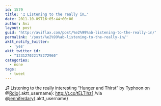 ```yaml
---
id: 1579
title: '♫ Listening to the really in…'
date: 2011-10-09T16:05:44+00:00
author: Avi
layout: post
guid: 'http://aviflax.com/post/%e2%99%ab-listening-to-the-really-in/'
permalink: '/post/%e2%99%ab-listening-to-the-really-in/'
aktt_notify_twitter:
  - 'yes'
aktt_twitter_id:
  - "123127022175272960"
categories:
  - none
tags:
  - tweet
---
```

♫ Listening to the really interesting &#8220;Hunger and Thirst&#8221; by Typhoon on @[Rdio](http://twitter.com/Rdio){.aktt_username}: <a href="http://t.co/tELTlhz1" rel="nofollow">http://t.co/tELTlhz1</a> /via @[jenniferdary](http://twitter.com/jenniferdary){.aktt_username}